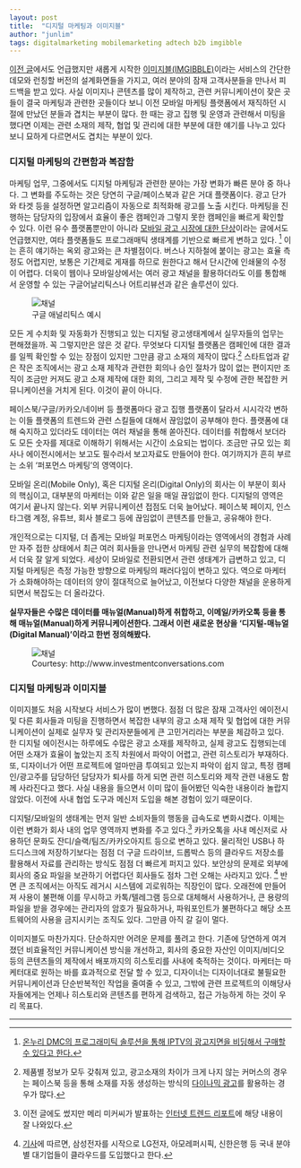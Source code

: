 ```yaml
---
layout: post
title:  "디지털 마케팅과 이미지블"
author: "junlim"
tags: digitalmarketing mobilemarketing adtech b2b imgibble
---
```

[이전 글](https://hyungyunlim.github.io/2018-10-15/about-IMGIBBLE)에서도 언급했지만 새롭게 시작한 [이미지블(IMGIBBLE)](https://www.imgibble.com/?utm_source=Blog&utm_medium=Jun&utm_campaign=Post)이라는 서비스의 간단한 데모와 런칭할 버전의 설계화면들을 가지고, 여러 분야의 잠재 고객사분들을 만나서 피드백을 받고 있다. 사실 이미지나 콘텐츠를 많이 제작하고, 관련 커뮤니케이션이 잦은 곳들이 결국 마케팅과 관련한 곳들이다 보니 이전 모바일 마케팅 플랫폼에서 재직하던 시절에 만났던 분들과 겹치는 부분이 많다. 한 때는 광고 집행 및 운영과 관련해서 미팅을 했다면 이제는 관련 소재의 제작, 협업 및 관리에 대한 부분에 대한 얘기를 나누고 있다보니 묘하게 다르면서도 겹치는 부분이 있다.

### 디지털 마케팅의 간편함과 복잡함
마케팅 업무, 그중에서도 디지털 마케팅과 관련한 분야는 가장 변화가 빠른 분야 중 하나다. 그 변화를 주도하는 것은 당연히 구글/페이스북과 같은 거대 플랫폼이다. 광고 단가와 타겟 등을 설정하면 알고리즘이 자동으로 최적화해 광고를 노출 시킨다. 마케팅을 진행하는 담당자의 입장에서 효율이 좋은 캠페인과 그렇지 못한 캠페인을 빠르게 확인할 수 있다. 이런 유수 플랫폼뿐만이 아니라 [모바일 광고 시장에 대한 단상](https://hyungyunlim.github.io/2017-07-04/Thoughts-on-Korean-Mobile-Marketing-Industry)이라는 글에서도 언급했지만, 여타 플랫폼들도 프로그래매틱 생태계를 기반으로 빠르게 변하고 있다. [^1] 이는 흔히 얘기하는 옥외 광고와는 큰 차별점이다. 버스나 지하철에 붙이는 광고는 효율 측정도 어렵지만, 보통은 기간제로 게재를 하므로 원한다고 해서 단시간에 인쇄물의 수정이 어렵다. 더욱이 웹이나 모바일상에서는 여러 광고 채널을 활용하더라도 이를 통합해서 운영할 수 있는 구글어날리틱스나 어트리뷰션과 같은 솔루션이 있다.

<figure>
  <img data-action="zoom" src='{{ "/images/google_analytics.png" | relative_url }}' alt='채널'>
  <figcaption>구글 애널리틱스 예시</figcaption>
</figure>

모든 게 수치화 및 자동화가 진행되고 있는 디지털 광고생태계에서 실무자들의 업무는 편해졌을까. 꼭 그렇지만은 않은 것 같다. 무엇보다 디지털 플랫폼은 캠페인에 대한 결과를 일찍 확인할 수 있는 장점이 있지만 그만큼 광고 소재의 제작이 많다.[^2] 스타트업과 같은 작은 조직에서는 광고 소재 제작과 관련한 회의나 승인 절차가 많이 없는 편이지만 조직이 조금만 커져도 광고 소재 제작에 대한 회의, 그리고 제작 및 수정에 관한 복잡한 커뮤니케이션을 거치게 된다. 이것이 끝이 아니다.

페이스북/구글/카카오/네이버 등 플랫폼마다 광고 집행 플랫폼이 달라서 시시각각 변하는 이들 플랫폼의 트렌드와 관련 스킬들에 대해서 끊임없이 공부해야 한다. 플랫폼에 대해 숙지하고 있더라도 데이터는 여러 채널을 통해 쏟아진다. 데이터를 취합해서 보더라도 모든 숫자를 제대로 이해하기 위해서는 시간이 소요되는 법이다. 조금만 규모 있는 회사나 에이전시에서는 보고도 필수라서 보고자료도 만들어야 한다. 여기까지가 흔히 부르는 소위 ‘퍼포먼스 마케팅’의 영역이다.

모바일 온리(Mobile Only), 혹은 디지털 온리(Digital Only)의 회사는 이 부분이 회사의 핵심이고, 대부분의 마케터는 이와 같은 일을 매일 끊임없이 한다. 디지털의 영역은 여기서 끝나지 않는다. 외부 커뮤니케이션 접점도 더욱 늘어났다. 페이스북 페이지, 인스타그램 계정, 유튜브, 회사 블로그 등에 끊임없이 콘텐츠를 만들고, 공유해야 한다.

개인적으로는 디지털, 더 좁게는 모바일 퍼포먼스 마케팅이라는 영역에서의 경험과 사례만 자주 접한 상태에서 최근 여러 회사들을 만나면서 마케팅 관련 실무의 복잡함에 대해서 더욱 잘 알게 되었다. 세상이 모바일로 전환되면서 관련 생태계가 급변하고 있고, 디지털 마케팅은 측정 가능한 방향으로 마케팅의 패러다임이 변하고 있다. 역으로 마케터가 소화해야하는 데이터의 양이 절대적으로 늘어났고, 이전보다 다양한 채널을 운용하게 되면서 복잡도는 더 올라갔다.

**실무자들은 수많은 데이터를 매뉴얼(Manual)하게 취합하고, 이메일/카카오톡 등을 통해 매뉴얼(Manual)하게 커뮤니케이션한다. 그래서 이런 새로운 현상을 ‘디지털-매뉴얼(Digital Manual)’이라고 한번 정의해봤다.**

<figure>
  <img data-action="zoom" src='{{ "/images/busy.jpeg" | relative_url }}' alt='채널'>
  <figcaption>Courtesy: http://www.investmentconversations.com</figcaption>
</figure>

### 디지털 마케팅과 이미지블
이미지블도 처음 시작보다 서비스가 많이 변했다. 점점 더 많은 잠재 고객사인 에이전시 및 다른 회사들과 미팅을 진행하면서 복잡한 내부의 광고 소재 제작 및 협업에 대한 커뮤니케이션이 실제로 실무자 및 관리자분들에게 큰 고민거리라는 부분을 체감하고 있다. 한 디지털 에이전시는 하루에도 수많은 광고 소재를 제작하고, 실제 광고도 집행되는데 어떤 소재가 효율이 높았는지 조직 차원에서 파악이 어렵고, 관련 히스토리가 부재하다. 또, 디자이너가 어떤 프로젝트에 얼마만큼 투여되고 있는지 파악이 쉽지 않고, 특정 캠페인/광고주를 담당하던 담당자가 퇴사를 하게 되면 관련 히스토리와 제작 관련 내용도 함께 사라진다고 했다. 사실 내용을 들으면서 이미 많이 들어봤던 익숙한 내용이라 놀랍지 않았다. 이전에 사내 협업 도구과 메신저 도입을 해본 경험이 있기 때문이다.

디지털/모바일의 생태계는 먼저 일반 소비자들의 행동을 급속도로 변화시켰다. 이제는 이런 변화가 회사 내의 업무 영역까지 변화를 주고 있다.[^3] 카카오톡을 사내 메신저로 사용하던 문화도 잔디/슬랙/팀즈/카카오아지트 등으로 변하고 있다. 물리적인 USB나 하드디스크에 저장하기보다는 점점 더 구글 드라이브, 드롭박스 등의 클라우드 저장소를 활용해서 자료를 관리하는 방식도 점점 더 빠르게 퍼지고 있다. 보안상의 문제로 외부에 회사의 중요 파일을 보관하기 어렵다던 회사들도 점차 그런 오해는 사라지고 있다. [^4] 반면 큰 조직에서는 아직도 레거시 시스템에 괴로워하는 직장인이 많다. 오래전에 만들어져 사용이 불편해 이를 무시하고 카톡/텔레그램 등으로 대체해서 사용하거나, 큰 용량의 파일을 받을 경우에는 관리자의 암호가 필요하거나, 파워포인트가 불편하다고 해당 소프트웨어의 사용을 금지시키는 조직도 있다. 그만큼 아직 갈 길이 멀다.

이미지블도 마찬가지다. 단순하지만 어려운 문제를 풀려고 한다. 기존에 당연하게 여겨졌던 비효율적인 커뮤니케이션 방식을 개선하고, 회사의 중요한 자산인 이미지/비디오 등의 콘텐츠들의 제작에서 배포까지의 히스토리를 사내에 축적하는 것이다. 마케터는 마케터대로 원하는 바를 효과적으로 전달 할 수 있고, 디자이너는 디자이너대로 불필요한 커뮤니케이션과 단순반복적인 작업을 줄여줄 수 있고, 그밖에 관련 프로젝트의 이해당사자들에게는 언제나 히스토리와 콘텐츠를 편하게 검색하고, 접근 가능하게 하는 것이 우리 목표다.

---
[^1]: [온누리 DMC의 프로그래미틱 솔루션을 통해 IPTV의 광고지면을 비딩해서 구매할 수 있다고 한다.](http://cm.asiae.co.kr/view.htm?no=2018101808585582691&aceRef=android-app%3A%2F%2Fcom.google.android.gm&fbclid=IwAR2gJ2Toh9HmPsiywj2v6MVvhYFblWO2khucxo9hPv022U6paaLGsmJG1OE#Redyho)
[^2]: 제품별 정보가 모두 갖춰져 있고, 광고소재의 차이가 크게 나지 않는 커머스의 경우는 페이스북 등을 통해 소재를 자동 생성하는 방식의 [다이나믹 광고](https://www.facebook.com/business/help/dynamicads)를 활용하는 경우가 많다.
[^3]: 이전 글에도 썼지만 메리 미커씨가 발표하는 [인터넷 트렌드 리포트](https://www.slideshare.net/kleinerperkins/internet-trends-report-2018-99574140/262)에 해당 내용이 잘 나와있다.
[^4]: [기사](https://news.v.daum.net/v/20181015170016426)에 따르면, 삼성전자를 시작으로 LG전자, 아모레퍼시픽, 신한은행 등 국내 분야별 대기업들이 클라우드를 도입했다고 한다.
